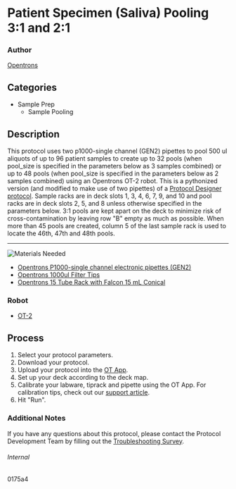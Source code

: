 # Patient Specimen (Saliva) Pooling 3:1 and 2:1

### Author
[Opentrons](https://opentrons.com/)

## Categories
* Sample Prep
    * Sample Pooling

## Description
This protocol uses two p1000-single channel (GEN2) pipettes to pool 500 ul aliquots of up to 96 patient samples to create up to 32 pools (when pool_size is specified in the parameters below as 3 samples combined) or up to 48 pools (when pool_size is specified in the parameters below as 2 samples combined) using an Opentrons OT-2 robot. This is a pythonized version (and modified to make use of two pipettes) of a [Protocol Designer protocol](https://designer.opentrons.com/). Sample racks are in deck slots 1, 3, 4, 6, 7, 9, and 10 and pool racks are in deck slots 2, 5, and 8 unless otherwise specified in the parameters below. 3:1 pools are kept apart on the deck to minimize risk of cross-contamination by leaving row "B" empty as much as possible. When more than 45 pools are created, column 5 of the last sample rack is used to locate the 46th, 47th and 48th pools.

---
![Materials Needed](https://s3.amazonaws.com/opentrons-protocol-library-website/custom-README-images/001-General+Headings/materials.png)

* [Opentrons P1000-single channel electronic pipettes (GEN2)](https://shop.opentrons.com/collections/ot-2-robot/products/single-channel-electronic-pipette?variant=5984549142557)
* [Opentrons 1000ul Filter Tips](https://shop.opentrons.com/collections/opentrons-tips/products/opentrons-1000ul-filter-tips)
* [Opentrons 15 Tube Rack with Falcon 15 mL Conical](https://labware.opentrons.com/opentrons_15_tuberack_falcon_15ml_conical?category=tubeRack)


### Robot
* [OT-2](https://opentrons.com/ot-2)

## Process
1. Select your protocol parameters.
2. Download your protocol.
3. Upload your protocol into the [OT App](https://opentrons.com/ot-app).
4. Set up your deck according to the deck map.
5. Calibrate your labware, tiprack and pipette using the OT App. For calibration tips, check out our [support article](https://support.opentrons.com/ot-2/getting-started-software-setup/deck-calibration).
6. Hit "Run".

### Additional Notes
If you have any questions about this protocol, please contact the Protocol Development Team by filling out the [Troubleshooting Survey](https://protocol-troubleshooting.paperform.co/).

###### Internal
0175a4
